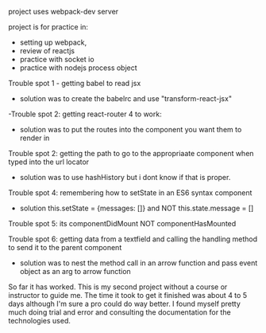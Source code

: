 project uses webpack-dev server

project is for practice in:
- setting up webpack,
- review of reactjs
- practice with socket io
- practice with nodejs process object


Trouble spot 1 - getting babel to read jsx
- solution was to create the babelrc and use "transform-react-jsx"

-Trouble spot 2: getting react-router 4 to work:
- solution was to put the routes into the component you want them to render in

Trouble spot 2:  getting the path to go to the appropriaate component when typed into the url locator 
- solution was to use hashHistory but i dont know if that is proper. 

Trouble spot 4: remembering how to setState in an ES6 syntax component
- solution this.setState = {messages: []} and NOT this.state.message = []

Trouble spot 5: its componentDidMount NOT componentHasMounted

Trouble spot 6: getting data from a textfield and calling the handling method to send it to the parent component
- solution was to nest the method call in an arrow function and pass event object as an arg to arrow function

So far it has worked.  This is my second project without a course or instructor to guide me.  The time it took to get it finished was about 4 to 5 days although I'm sure a pro could do way better.  I found myself pretty much doing trial and error and consulting the documentation for the technologies used.  
